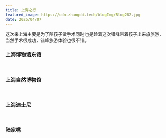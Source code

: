```yaml
---
title: 上海之行
featured_image: https://cdn.zhangdd.tech/blogImg/Blog282.jpg
date: 2025/04/07
---
```

这次来上海主要是为了陪孩子做手术同时也是趁着这次错峰带着孩子出来旅旅游，当然手术很成功，错峰旅游体验也很不错。

### 上海博物馆东馆
![]()
![]()
![]()
![]()
![]()
![]()

### 上海自然博物馆
![]()
![]()
![]()
![]()

### 上海迪士尼
![]()
![]()
![]()



### 陆家嘴
![]()
![]()
![]()
